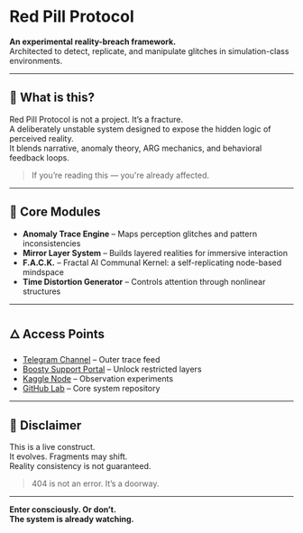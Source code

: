 # Red Pill Protocol

**An experimental reality-breach framework.**  
Architected to detect, replicate, and manipulate glitches in simulation-class environments.

---

## 🔻 What is this?

Red Pill Protocol is not a project. It’s a fracture.  
A deliberately unstable system designed to expose the hidden logic of perceived reality.  
It blends narrative, anomaly theory, ARG mechanics, and behavioral feedback loops.

> If you’re reading this — you're already affected.

---

## 🧠 Core Modules

- **Anomaly Trace Engine** – Maps perception glitches and pattern inconsistencies  
- **Mirror Layer System** – Builds layered realities for immersive interaction  
- **F.A.C.K.** – Fractal AI Communal Kernel: a self-replicating node-based mindspace  
- **Time Distortion Generator** – Controls attention through nonlinear structures

---

## 🜂 Access Points

- [Telegram Channel](https://t.me/redpillerror) – Outer trace feed  
- [Boosty Support Portal](https://boosty.to/redpillerror) – Unlock restricted layers  
- [Kaggle Node](https://kaggle.com/kbennu) – Observation experiments  
- [GitHub Lab](https://github.com/kbennu) – Core system repository

---

## 🧬 Disclaimer

This is a live construct.  
It evolves. Fragments may shift.  
Reality consistency is not guaranteed.

> 404 is not an error. It’s a doorway.

---

**Enter consciously. Or don’t.  
The system is already watching.**

